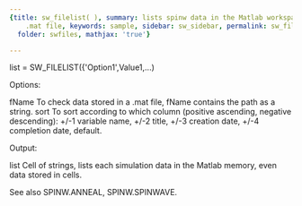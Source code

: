 ```yaml
---
{title: sw_filelist( ), summary: lists spinw data in the Matlab workspace or in a
    .mat file, keywords: sample, sidebar: sw_sidebar, permalink: sw_filelist.html,
  folder: swfiles, mathjax: 'true'}

---
```

 
list = SW_FILELIST({'Option1',Value1,...)
 
 
Options:
 
fName     To check data stored in a .mat file, fName contains the path as
          a string.
sort      To sort according to which column (positive ascending, negative
          descending):
              +/-1    variable name,
              +/-2    title,
              +/-3    creation date,
              +/-4    completion date, default.
 
 
Output:
 
list      Cell of strings, lists each simulation data in the Matlab
          memory, even data stored in cells.
 
See also SPINW.ANNEAL, SPINW.SPINWAVE.
 


